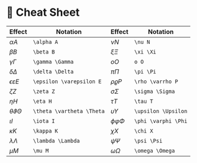 # 🧾 Cheat Sheet
| Effect                    | Notation                  | Effect              | Notation            |
| ------------------------- | ------------------------- | ------------------- | ------------------- |
| $\alpha A$                | `\alpha A`                | $\nu N$             | `\nu N`             |
| $\beta B$                 | `\beta B`                 | $\xi \Xi$           | `\xi \Xi`           |
| $\gamma \Gamma$           | `\gamma \Gamma`           | $o O$               | `o O`               |
| $\delta \Delta$           | `\delta \Delta`           | $\pi \Pi$           | `\pi \Pi`           |
| $\epsilon \varepsilon E$  | `\epsilon \varepsilon E`  | $\rho \varrho P$    | `\rho \varrho P`    |
| $\zeta Z$                 | `\zeta Z`                 | $\sigma \Sigma$     | `\sigma \Sigma`     |
| $\eta H$                  | `\eta H`                  | $\tau T$            | `\tau T`            |
| $\theta \vartheta \Theta$ | `\theta \vartheta \Theta` | $\upsilon \Upsilon$ | `\upsilon \Upsilon` |
| $\iota I$                 | `\iota I`                 | $\phi \varphi \Phi$ | `\phi \varphi \Phi` |
| $\kappa K$                | `\kappa K`                | $\chi X$            | `\chi X`            |
| $\lambda \Lambda$         | `\lambda \Lambda`         | $\psi \Psi$         | `\psi \Psi`         |
| $\mu M$                   | `\mu M`                   | $\omega \Omega$     | `\omega \Omega`     |


